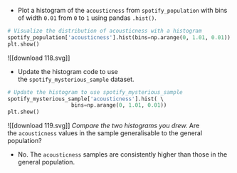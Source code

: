 - Plot a histogram of the `acousticness` from `spotify_population` with bins of width `0.01` from `0` to `1` using pandas `.hist()`.
```Python
# Visualize the distribution of acousticness with a histogram
spotify_population['acousticness'].hist(bins=np.arange(0, 1.01, 0.01))
plt.show()
```
![[download 118.svg]]
- Update the histogram code to use the `spotify_mysterious_sample` dataset.
```Python
# Update the histogram to use spotify_mysterious_sample
spotify_mysterious_sample['acousticness'].hist( \ 
					bins=np.arange(0, 1.01, 0.01))
plt.show()
```
![[download 119.svg]]
_Compare the two histograms you drew._ Are the `acousticness` values in the sample generalisable to the general population?
- No. The `acousticness` samples are consistently higher than those in the general population.